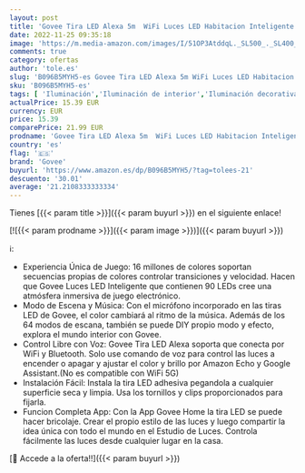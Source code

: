 ```yaml
---
layout: post
title: 'Govee Tira LED Alexa 5m  WiFi Luces LED Habitacion Inteligente RGB  Funciona con Alexa  Google Assistant y App  64 Modos de Escena y Sincronización de Música para PC Gaming  Techo y Fiesta'
date: 2022-11-25 09:35:18
image: 'https://m.media-amazon.com/images/I/51OP3AtddqL._SL500_._SL400_.jpg'
comments: true
category: ofertas
author: 'tole.es'
slug: 'B096B5MYH5-es Govee Tira LED Alexa 5m WiFi Luces LED Habitacion...'
sku: 'B096B5MYH5-es'
tags: [ 'Iluminación','Iluminación de interior','Iluminación decorativa y para usos específicos de interior','Tiras LED de interior','alexa','govee','🇪🇸', ]
actualPrice: 15.39 EUR
currency: EUR
price: 15.39
comparePrice: 21.99 EUR
prodname: 'Govee Tira LED Alexa 5m  WiFi Luces LED Habitacion Inteligente RGB  Funciona con Alexa  Google Assistant y App  64 Modos de Escena y Sincronización de Música para PC Gaming  Techo y Fiesta'
country: 'es'
flag: '🇪🇸'
brand: 'Govee'
buyurl: 'https://www.amazon.es/dp/B096B5MYH5/?tag=tolees-21'
descuento: '30.01'
average: '21.2108333333334'
---
```


Tienes [{{< param title >}}]({{< param buyurl >}}) en el siguiente enlace!

[![{{< param prodname >}}]({{< param image >}})]({{< param buyurl >}})

ℹ️:

- Experiencia Única de Juego: 16 millones de colores soportan secuencias propias de colores controlar transiciones y velocidad. Hacen que Govee Luces LED Inteligente que contienen 90 LEDs cree una atmósfera inmersiva de juego electrónico.
- Modo de Escena y Música: Con el micrófono incorporado en las tiras LED de Govee, el color cambiará al ritmo de la música. Además de los 64 modos de escana, también se puede DIY propio modo y efecto, explora el mundo interior con Govee.
- Control Libre con Voz: Govee Tira LED Alexa soporta que conecta por WiFi y Bluetooth. Solo use comando de voz para control las luces a encender o apagar y ajustar el color y brillo por Amazon Echo y Google Assistant.(No es compatible con WiFi 5G)
- Instalación Fácil: Instala la tira LED adhesiva pegandola a cualquier superficie seca y limpia. Usa los tornillos y clips proporcionados para fijarla.
- Funcion Completa App: Con la App Govee Home la tira LED se puede hacer bricolaje. Crear el propio estilo de las luces y luego compartir la idea única con todo el mundo en el Estudio de Luces. Controla fácilmente las luces desde cualquier lugar en la casa.

[🛒 Accede a la oferta!!]({{< param buyurl >}})
